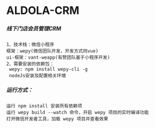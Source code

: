 # ALDOLA-CRM

##### 线下门店会员管理CRM

```
1、技术栈：微信小程序
框架：wepy(微信团队开发，开发方式同vue)
ui-框架：vant-weapp(有赞团队基于小程序开发)
2、需要安装的依赖包：
 wepy: npm install wepy-cli -g
 nodeJs安装及配置相关环境
```

##### 运行方式：

```
运行 npm install 安装所有依赖项
运行 wepy build --watch 命令，开启 wepy 项目的实时编译功能
打开微信开发者工具，加载 wepy 项目并查看效果
```



